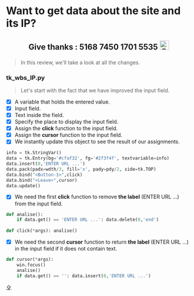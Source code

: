 # <p id="UP">Want to get data about the site and its IP?</p>

## <p align="center">Give thanks : 5168 7450 1701 5535 <a href="https://en.privatbank.ua/all-ways-to-receive-send-an-international-transfer"><img src="https://upload.wikimedia.org/wikipedia/uk/f/ff/%D0%9B%D0%BE%D0%B3%D0%BE%D1%82%D0%B8%D0%BF_%D0%9F%D1%80%D0%B8%D0%B2%D0%B0%D1%8224.png" width = "25" alt="Privat Bank UA"> </a></p>

> In this review, we'll take a look at all the changes.

### tk_wbs_IP.py

> Let's start with the fact that we have improved the input field.


- [X] A variable that holds the entered value.
- [X] Input field.
- [X] Text inside the field.
- [X] Specify the place to display the input field.
- [X] Assign the __click__ function to the input field.
- [X] Assign the __cursor__ function to the input field.
- [X] We instantly update this object to see the result of our assignments.
```python
info = tk.StringVar()
data = tk.Entry(bg='#cfaf32', fg='#2f3f4f', textvariable=info)
data.insert(0,'ENTER URL ...')
data.pack(padx=wdth/3, fill='x', pady=pdy/2, side=tk.TOP)
data.bind("<Button-1>",click)
data.bind("<Leave>",cursor)
data.update()
```
- [X] We need the first __click__ function to remove __the label__ (ENTER URL ...) from the input field.
```python
def analise():
    if data.get() == 'ENTER URL ...': data.delete(0,'end')
    
def click(*args): analise()
```
- [X] We need the second __cursor__ function to return __the label__ (ENTER URL ...) in the input field if it does not contain text.
```python
def cursor(*args):
    win.focus()
    analise()
    if data.get() == '': data.insert(0,'ENTER URL ...')
```

[⇪](#UP)
